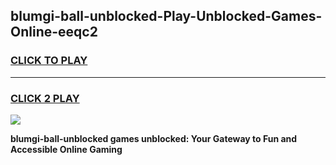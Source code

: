 
## blumgi-ball-unblocked-Play-Unblocked-Games-Online-eeqc2
<h3>
<a href="https://premium76.site?title=blumgi-ball-unblocked&ref=25A">CLICK TO PLAY</a></h3>
<hr>

<h3>
<a href="https://premium76.site?title=blumgi-ball-unblocked&ref=25A">CLICK 2 PLAY</a>
  
</h3>

<a href="https://premium76.site?title=blumgi-ball-unblocked&ref=25A"><img src="https://clearcache.store/games.png"></a>


**blumgi-ball-unblocked games unblocked: Your Gateway to Fun and Accessible Online Gaming**
